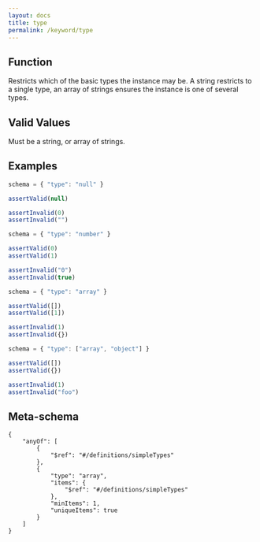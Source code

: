 ```yaml
---
layout: docs
title: type
permalink: /keyword/type
---
```


## Function

Restricts which of the basic types the instance may be. A string restricts to a single type, an array of strings ensures the instance is one of several types.


## Valid Values

Must be a string, or array of strings.


## Examples


```javascript
schema = { "type": "null" }

assertValid(null)

assertInvalid(0)
assertInvalid("")
```


```javascript
schema = { "type": "number" }

assertValid(0)
assertValid(1)

assertInvalid("0")
assertInvalid(true)
```


```javascript
schema = { "type": "array" }

assertValid([])
assertValid([1])

assertInvalid(1)
assertInvalid({})
```


```javascript
schema = { "type": ["array", "object"] }

assertValid([])
assertValid({})

assertInvalid(1)
assertInvalid("foo")
```


## Meta-schema

	{
		"anyOf": [
			{
				"$ref": "#/definitions/simpleTypes"
			},
			{
				"type": "array",
				"items": {
					"$ref": "#/definitions/simpleTypes"
				},
				"minItems": 1,
				"uniqueItems": true
			}
		]
	}


